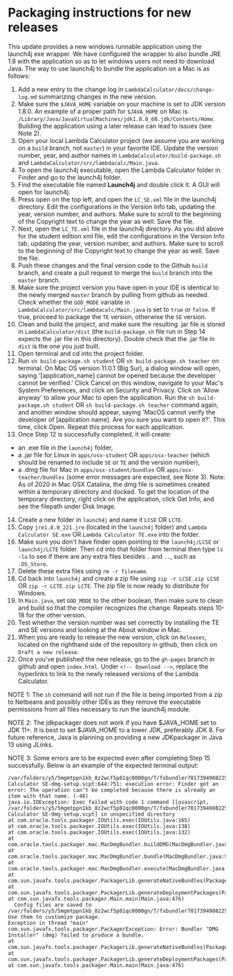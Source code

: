 # **Packaging instructions for new releases**

This update provides a new windows runnable application using the launch4j exe wrapper. We have configured the wrapper to also bundle JRE 1.8 with the application so as to let windows users not need to download Java. The way to use launch4j to bundle the application on a Mac is as follows: 

1. Add a new entry to the change log in `LambdaCalculator/docs/change-log.md` summarizing changes in the new version.
2. Make sure the `$JAVA_HOME` variable on your machine is set to JDK version 1.8.0. An example of a proper path for `$JAVA_HOME` on Mac is `/Library/Java/JavaVirtualMachines/jdk1.8.0_60.jdk/Contents/Home`. Building the application using a later release can lead to issues (see Note 2).
3. Open your local Lambda Calculator project (we assume you are working on a `build` branch, not `master`) in your favorite IDE. Update the version number, year, and author names in `LambdaCalculator/build-package.sh` and `LambdaCalculator/src/lambdacalc/Main.java`. 
4. To open the launch4j executable, open the Lambda Calculator folder in Finder and go to the launch4j folder.
5. Find the executable file named **Launch4j** and double click it. A GUI will open for launch4j.
6. Press open on the top left, and open the `LC_SE.xml` file in the launch4j directory. Edit the configurations in the Version Info tab, updating the year, version number, and authors. Make sure to scroll to the beginning of the Copyright text to change the year as well. Save the file.
7. Next, open the `LC_TE.xml` file in the launch4j directory. As you did above for the student edition xml file, edit the configurations in the Version Info tab, updating the year, version number, and authors. Make sure to scroll to the beginning of the Copyright text to change the year as well. Save the file.
8. Push these changes and the final version code to the Github `build` branch, and create a pull request to merge the `build` branch into the `master` branch.
9. Make sure the project version you have open in your IDE is identical to the newly merged `master` branch by pulling from github as needed. Check whether the `GOD_MODE` variable in `LambdaCalculator/src/lambdacalc/Main.java` is set to `true` or `false`. If true, proceed to package the `TE` version, otherwise the `SE` version. 
10. Clean and build the project, and make sure the resulting .jar file is stored in `LambdaCalculator/dist` (the `build-package.sh` file run in Step 14 expects the .jar file in this directory). Double check that the .jar file in `dist` is the one you just built.
11. Open terminal and cd into the project folder.
12. Run `sh build-package.sh student` OR `sh build-package.sh teacher` on terminal. On Mac OS version 11.0.1 (Big Sur), a dialog window will open, saying '[application_name] cannot be opened because the developer cannot be verified.' Click Cancel on this window, navigate to your Mac's System Preferences, and click on Security and Privacy. Click on 'Allow anyway' to allow your Mac to open the application. Run the `sh build-package.sh student` OR `sh build-package.sh teacher` command again, and another window should appear, saying 'MacOS cannot verify the developer of [application name]. Are you sure you want to open it?'. This time, click Open. Repeat this process for each application.
13. Once Step 12 is successfully completed, it will create:
* an .exe file in the `launch4j` folder, 
* a .jar file for Linux in `apps/osx-student` OR `apps/osx-teacher` (which should be renamed to include `SE` or `TE` and the version number), 
* a .dmg file for Mac in `apps/osx-student/bundles` OR `apps/osx-teacher/bundles` (some error messages are expected, see Note 3). Note: As of 2020 in Mac OSX Catalina, the dmg file is sometimes created within a temporary directory and docked. To get the location of the temporary directory, right click on the application, click Get Info, and see the filepath under Disk Image.
14. Create a new folder in `launch4j` and name it `LCSE` OR `LCTE`.
15. Copy `jre1.8.0_221.jre` (located in the `launch4j` folder) and `Lambda Calculator SE.exe` OR `Lambda Calculator TE.exe` into the folder.
16. Make sure you don't have finder open pointing to the `launch4j/LCSE` or `launch4j/LCTE` folder. Then cd into that folder from terminal then type `ls -la` to see if there are any extra files besides `.` and `..`, such as `.DS_Store`.
17. Delete these extra files using `rm -r filename`. 
18. Cd back into `launch4j` and create a zip file using `zip -r LCSE.zip LCSE` OR `zip -r LCTE.zip LCTE`. The zip file is now ready to distribute for Windows.
19. In `Main.java`, set `GOD_MODE` to the other boolean, then make sure to clean and build so that the compiler recognizes the change. Repeats steps 10-18 for the other version. 
20. Test whether the version number was set correctly by installing the TE and SE versions and looking at the About window in Mac. 
21. When you are ready to release the new version, click on `Releases`, located on the righthand side of the repository in github, then click on `Draft a new release`.
22. Once you've published the new release, go to the `gh-pages` branch in github and open `index.html`. Under `<!-- Download -->`, replace the hyperlinks to link to the newly released versions of the Lambda Calculator.

NOTE 1: The `sh` command will not run if the file is being imported from a zip to Netbeans and possibly other IDEs as they remove the executable permissions from all files necessary to run the launch4j module. 

NOTE 2: The jdkpackager does not work if you have $JAVA_HOME set to JDK 11+. It is best to set $JAVA_HOME to a lower JDK, preferably JDK 8. For future reference, Java is planning on providing a new JDKpackager in Java 13 using JLinks. 

NOTE 3: Some errors are to be expected even after completing Step 15 successfully. Below is an example of the expected terminal output:
```
/var/folders/y5/5mgmtppn1kb_8z2wcf5p81qc0000gn/T/fxbundler7017394988225596965/macosx/Lambda Calculator SE-dmg-setup.scpt:644:751: execution error: Finder got an error: The operation can’t be completed because there is already an item with that name. (-48)
java.io.IOException: Exec failed with code 1 command [[osascript, /var/folders/y5/5mgmtppn1kb_8z2wcf5p81qc0000gn/T/fxbundler7017394988225596965/macosx/Lambda Calculator SE-dmg-setup.scpt] in unspecified directory
at com.oracle.tools.packager.IOUtils.exec(IOUtils.java:165)
at com.oracle.tools.packager.IOUtils.exec(IOUtils.java:138)
at com.oracle.tools.packager.IOUtils.exec(IOUtils.java:132)
at com.oracle.tools.packager.mac.MacDmgBundler.buildDMG(MacDmgBundler.java:376)
at com.oracle.tools.packager.mac.MacDmgBundler.bundle(MacDmgBundler.java:92)
at com.oracle.tools.packager.mac.MacDmgBundler.execute(MacDmgBundler.java:556)
at com.sun.javafx.tools.packager.PackagerLib.generateNativeBundles(PackagerLib.java:352)
at com.sun.javafx.tools.packager.PackagerLib.generateDeploymentPackages(PackagerLib.java:319)
at com.sun.javafx.tools.packager.Main.main(Main.java:476)
  Config files are saved to /var/folders/y5/5mgmtppn1kb_8z2wcf5p81qc0000gn/T/fxbundler7017394988225596965/macosx. Use them to customize package.
Exception in thread "main" com.sun.javafx.tools.packager.PackagerException: Error: Bundler "DMG Installer" (dmg) failed to produce a bundle.
at com.sun.javafx.tools.packager.PackagerLib.generateNativeBundles(PackagerLib.java:354)
at com.sun.javafx.tools.packager.PackagerLib.generateDeploymentPackages(PackagerLib.java:319)
at com.sun.javafx.tools.packager.Main.main(Main.java:476)
```
